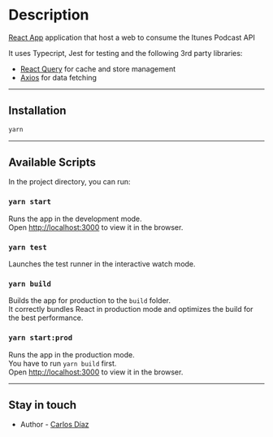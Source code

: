 # Description

[React App](https://create-react-app.dev/) application that host a web to consume the Itunes Podcast API

It uses Typecript, Jest for testing and the following 3rd party libraries:

- [React Query](https://react-query.tanstack.com/) for cache and store management
- [Axios](https://axios-http.com/docs/intro) for data fetching

---

## Installation

```bash
yarn
```

---

## Available Scripts

In the project directory, you can run:

### `yarn start`

Runs the app in the development mode.\
Open [http://localhost:3000](http://localhost:3000) to view it in the browser.

### `yarn test`

Launches the test runner in the interactive watch mode.

### `yarn build`

Builds the app for production to the `build` folder.\
It correctly bundles React in production mode and optimizes the build for the best performance.

### `yarn start:prod`

Runs the app in the production mode.\
You have to run `yarn build` first.\
Open [http://localhost:3000](http://localhost:3000) to view it in the browser.

---

## Stay in touch

- Author - [Carlos Díaz](https://github.com/linkmetal)

